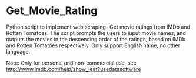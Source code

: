 # Get_Movie_Rating
Python script to implement web scraping- Get movie ratings from IMDb and Rotten Tomatoes.
The script prompts the users to iuput movie names, and outputs the movies in the descending order of the ratings, based on IMDb and Rotten Tomatoes respectively.
Only support English name, no other language.

Note: Only for personal and non-commercial use, see http://www.imdb.com/help/show_leaf?usedatasoftware

